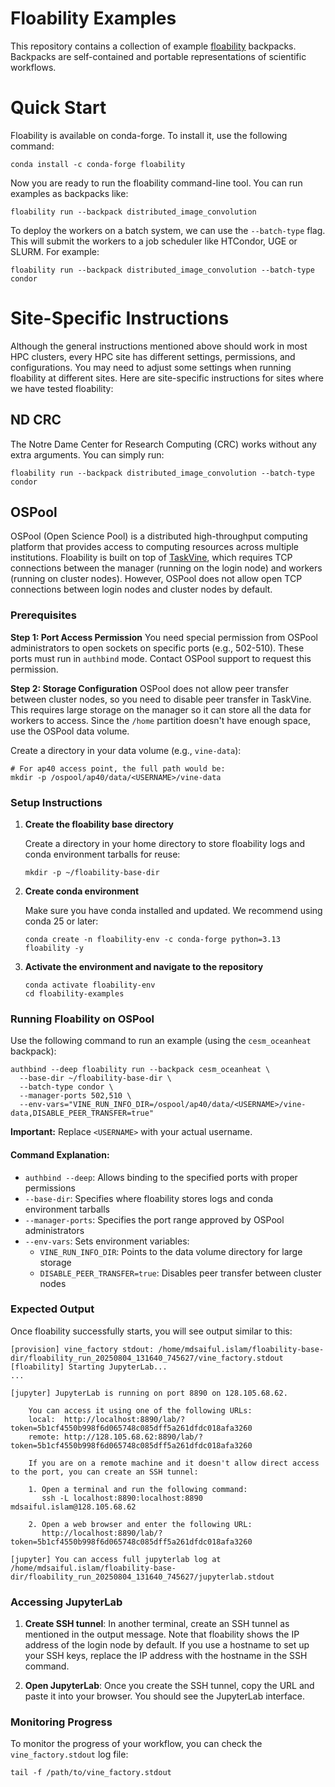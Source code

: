 # Floability Examples


This repository contains a collection of example [floability](https://github.com/floability/floability-cli) backpacks. Backpacks are self-contained and portable representations of scientific workflows.

# Quick Start

Floability is available on conda-forge. To install it, use the following command:

```
conda install -c conda-forge floability
```

Now you are ready to run the floability command-line tool. You can run examples as backpacks like:

```
floability run --backpack distributed_image_convolution
```

To deploy the workers on a batch system, we can use the `--batch-type` flag. This will submit the workers to a job scheduler like HTCondor, UGE or SLURM. For example:

```
floability run --backpack distributed_image_convolution --batch-type condor
```

# Site-Specific Instructions

Although the general instructions mentioned above should work in most HPC clusters, every HPC site has different settings, permissions, and configurations. You may need to adjust some settings when running floability at different sites. Here are site-specific instructions for sites where we have tested floability: 

## ND CRC

The Notre Dame Center for Research Computing (CRC) works without any extra arguments. You can simply run:

```
floability run --backpack distributed_image_convolution --batch-type condor
```

## OSPool

OSPool (Open Science Pool) is a distributed high-throughput computing platform that provides access to computing resources across multiple institutions. Floability is built on top of [TaskVine](https://cctools.readthedocs.io/en/latest/taskvine/), which requires TCP connections between the manager (running on the login node) and workers (running on cluster nodes). However, OSPool does not allow open TCP connections between login nodes and cluster nodes by default.

### Prerequisites

**Step 1: Port Access Permission**
You need special permission from OSPool administrators to open sockets on specific ports (e.g., 502-510). These ports must run in `authbind` mode. Contact OSPool support to request this permission.

**Step 2: Storage Configuration**
OSPool does not allow peer transfer between cluster nodes, so you need to disable peer transfer in TaskVine. This requires large storage on the manager so it can store all the data for workers to access. Since the `/home` partition doesn't have enough space, use the OSPool data volume.

Create a directory in your data volume (e.g., `vine-data`):
```
# For ap40 access point, the full path would be:
mkdir -p /ospool/ap40/data/<USERNAME>/vine-data
```

### Setup Instructions

1. **Create the floability base directory**
   
   Create a directory in your home directory to store floability logs and conda environment tarballs for reuse:
   ```
   mkdir -p ~/floability-base-dir
   ```

2. **Create conda environment**
   
   Make sure you have conda installed and updated. We recommend using conda 25 or later:
   ```
   conda create -n floability-env -c conda-forge python=3.13 floability -y
   ```

3. **Activate the environment and navigate to the repository**
   
   ```
   conda activate floability-env
   cd floability-examples
   ```

### Running Floability on OSPool

Use the following command to run an example (using the `cesm_oceanheat` backpack):

```
authbind --deep floability run --backpack cesm_oceanheat \
  --base-dir ~/floability-base-dir \
  --batch-type condor \
  --manager-ports 502,510 \
  --env-vars="VINE_RUN_INFO_DIR=/ospool/ap40/data/<USERNAME>/vine-data,DISABLE_PEER_TRANSFER=true"
```

**Important:** Replace `<USERNAME>` with your actual username.

#### Command Explanation:
- `authbind --deep`: Allows binding to the specified ports with proper permissions
- `--base-dir`: Specifies where floability stores logs and conda environment tarballs
- `--manager-ports`: Specifies the port range approved by OSPool administrators
- `--env-vars`: Sets environment variables:
  - `VINE_RUN_INFO_DIR`: Points to the data volume directory for large storage
  - `DISABLE_PEER_TRANSFER=true`: Disables peer transfer between cluster nodes

### Expected Output

Once floability successfully starts, you will see output similar to this:

```
[provision] vine_factory stdout: /home/mdsaiful.islam/floability-base-dir/floability_run_20250804_131640_745627/vine_factory.stdout
[floability] Starting JupyterLab...
...

[jupyter] JupyterLab is running on port 8890 on 128.105.68.62.

    You can access it using one of the following URLs:
    local:  http://localhost:8890/lab/?token=5b1cf4550b998f6d065748c085dff5a261dfdc018afa3260
    remote: http://128.105.68.62:8890/lab/?token=5b1cf4550b998f6d065748c085dff5a261dfdc018afa3260

    If you are on a remote machine and it doesn't allow direct access to the port, you can create an SSH tunnel:

    1. Open a terminal and run the following command:
       ssh -L localhost:8890:localhost:8890 mdsaiful.islam@128.105.68.62

    2. Open a web browser and enter the following URL:
       http://localhost:8890/lab/?token=5b1cf4550b998f6d065748c085dff5a261dfdc018afa3260

[jupyter] You can access full jupyterlab log at /home/mdsaiful.islam/floability-base-dir/floability_run_20250804_131640_745627/jupyterlab.stdout
```

### Accessing JupyterLab

1. **Create SSH tunnel**: In another terminal, create an SSH tunnel as mentioned in the output message. Note that floability shows the IP address of the login node by default. If you use a hostname to set up your SSH keys, replace the IP address with the hostname in the SSH command.

2. **Open JupyterLab**: Once you create the SSH tunnel, copy the URL and paste it into your browser. You should see the JupyterLab interface.

### Monitoring Progress

To monitor the progress of your workflow, you can check the `vine_factory.stdout` log file:
```
tail -f /path/to/vine_factory.stdout
```

